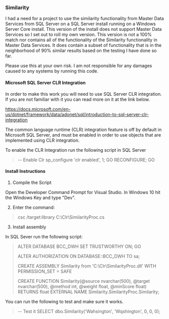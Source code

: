 ### Similarity
I had a need for a project to use the similarity functionality from Master Data Services from SQL Server on a SQL Server install running on a Windows Server Core install. 
This version of the install does not support Master Data Services so I set out to roll my own version.
This version is not a 100% match nor contains all of the functionality of the Similarity functionality in Master Data Services. 
It does contain a subset of functionality that is in the neighborhood of 90% similar results based on the testing I have done so far.

Please use this at your own risk. I am not responsible for any damages caused to any systems by running this code.


#### Microsoft SQL Server CLR Integration
In order to make this work you will need to use SQL Server CLR integration. If you are not familiar with it you can read more on it at the link below.

https://docs.microsoft.com/en-us/dotnet/framework/data/adonet/sql/introduction-to-sql-server-clr-integration

The common language runtime (CLR) integration feature is off by default in Microsoft SQL Server, and must be enabled in order to use objects that are implemented using CLR integration.

To enable the CLR Integration run the following script in SQL Server

> -- Enable Clr
> sp_configure 'clr enabled', 1;
> GO
> RECONFIGURE;
> GO


#### Install Instructions

1) Compile the Script

Open the Developer Command Prompt for Visual Studio. In Windows 10 hit the Windows Key and type "Dev".

2) Enter the command:

> csc /target:library C:\Clr\SimilarityProc.cs

3) Install assembly

In SQL Sever run the following script:

> ALTER DATABASE BCC_DWH SET TRUSTWORTHY ON;
> GO
>
> ALTER AUTHORIZATION ON DATABASE::BCC_DWH TO sa;
> 
> CREATE ASSEMBLY Similarity from 'C:\Clr\SimilarityProc.dll' WITH PERMISSION_SET = SAFE
> 
> CREATE FUNCTION Similarity(@source nvarchar(500), @target nvarchar(500), @method int, @weight float, @minScore float) RETURNS float
> EXTERNAL NAME Similarity.SimilarityProc.Similarity;

You can run the following to test and make sure it works.

> -- Test it
> SELECT dbo.Similarity('Wahsington', 'Wqshington', 0, 0, 0);



